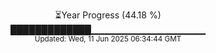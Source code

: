 <p align="center">
⏳Year Progress (44.18 %) <br>
█████████████▁▁▁▁▁▁▁▁▁▁▁▁▁▁▁▁▁ <br>
<sub>Updated: Wed, 11 Jun 2025 06:34:44 GMT</sub>
</p>

